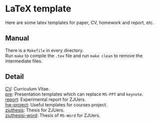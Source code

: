 # LaTeX template
Here are some latex templates for paper, CV, homework and report, etc.  

## Manual
There is a `Makefile` in every directory.    
Run `make` to compile the `.tex` file and run `make clean` to remove the intermediate files.  

## Detail
[CV](./CV): Curriculum Vitae.  
[pre](./pre): Presentation templates which can replace `MS-PPT` and `keynote`.  
[report](./report): Experimental report for ZJUers.  
[hw-project](./hw-project): Useful templates for courses project.  
[zjuthesis](./zjuthesis): Thesis for ZJUers.  
[zjuthesisi-word](./zjuthesis-word): Thesis of `MS-Word` for ZJUers.   



